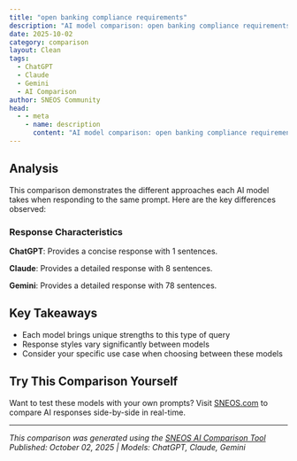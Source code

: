 ```yaml
---
title: "open banking compliance requirements"
description: "AI model comparison: open banking compliance requirements..."
date: 2025-10-02
category: comparison
layout: Clean
tags:
  - ChatGPT
  - Claude
  - Gemini
  - AI Comparison
author: SNEOS Community
head:
  - - meta
    - name: description
      content: "AI model comparison: open banking compliance requirements..."
---
```


<ChatComparison
  title="open banking compliance requirements"
  prompt="open banking compliance requirements"
  :responses='{
    "ChatGPT": "Error calling OpenAI API.",
    "Claude": "# Open Banking Compliance Requirements\n\nOpen banking compliance varies by jurisdiction, but here are the key requirements across major markets:\n\n## Core Regulatory Frameworks\n\n### **Europe (PSD2)**\n- **Strong Customer Authentication (SCA)** - Multi-factor authentication required\n- **Data Protection** - GDPR compliance mandatory\n- **API Standards** - NextGenPSD2 framework implementation\n- **Licensing** - Payment Institution or E-money Institution license required\n- **Consent Management** - Explicit customer consent with clear revocation process\n\n### **United Kingdom (Open Banking Standard)**\n- **CMA9 Compliance** - For major banks (asset threshold \u003E\u00A325bn)\n- **OBIE Standards** - Technical specifications and API standards\n- **FCA Authorization** - Account Information Service Provider (AISP) or Payment Initiation Service Provider (PISP) registration\n- **Operational Guidelines** - Customer experience and liability frameworks\n\n### **United States (Emerging Framework)**\n- **CFPB Section 1033** - Consumer data rights (proposed rule)\n- **FFIEC Guidance** - Third-party risk management\n- **State Regulations** - Varying state-level requirements\n- **Industry Standards** - FDX API standards adoption\n\n## Universal Compliance Areas\n\n### **1. Data Security \u0026 Privacy**\n- ISO 27001 certification\n- Encryption of data in transit and at rest\n- Regular security audits and penetration testing\n- Data minimization principles\n- Privacy by design implementation\n\n### **2. Technical Standards**\n- RESTful API implementation\n- OAuth 2.0 authentication\n- TLS 1.2\u002B encryption\n- Rate limiting and throttling\n- API versioning and backward compatibility\n\n### **3. Operational Requirements**\n- **Service Level Agreements (SLAs)**\n  - 99.5% uptime typically required\n  - Response time standards (usually \u003C1 second)\n  - Incident response procedures\n\n- **Customer Support**\n  - Complaint handling procedures\n  - Customer communication protocols\n  - Service disruption notifications\n\n### **4. Risk Management**\n- Third-party risk assessments\n- Operational resilience planning\n- Business continuity procedures\n- Fraud monitoring and prevention\n- Anti-money laundering (AML) compliance\n\n## Implementation Checklist\n\n### **Pre-Launch Requirements**\n- [ ] Obtain necessary regulatory licenses/registrations\n- [ ] Complete security certifications\n- [ ] Implement required API standards\n- [ ] Establish consent management system\n- [ ] Create customer communication materials\n- [ ] Develop incident response procedures\n\n### **Ongoing Compliance**\n- [ ] Regular security assessments\n- [ ] API performance monitoring\n- [ ] Regulatory reporting requirements\n- [ ] Customer complaint tracking\n- [ ] Staff training and awareness programs\n- [ ] Regular policy updates\n\n## Key Compliance Considerations\n\n### **Consent Management**\n- Granular consent options\n- Clear consent language\n- Easy revocation process\n- Consent renewal procedures\n- Audit trail maintenance\n\n### **Liability Framework**\n- Unauthorized transaction liability\n- Data breach responsibilities\n- Service availability guarantees\n- Customer redress mechanisms\n\n### **Data Governance**\n- Data retention policies\n- Purpose limitation adherence\n- Data sharing agreements\n- Cross-border transfer compliance\n- Right to data portability\n\n## Penalties for Non-Compliance\n\n- **Financial penalties** up to 4% of annual turnover (GDPR)\n- **License revocation** by regulatory authorities\n- **Operational restrictions** or service limitations\n- **Reputational damage** and customer loss\n- **Legal liability** for data breaches or fraud\n\nWould you like me to elaborate on any specific jurisdiction\u0027s requirements or particular compliance area?",
    "Gemini": "Open banking compliance requirements are complex and vary depending on the specific jurisdiction. However, they generally revolve around these core principles and areas:\n\n**I. Foundational Principles:**\n\n*   **Data Security:** Protecting customer data is paramount.  Open banking implementations must have robust security measures to prevent unauthorized access, breaches, and misuse of information.\n*   **Consumer Consent:**  Explicit and informed consent from the customer is crucial before any data sharing takes place.  This consent needs to be specific about what data is shared, with whom, for what purpose, and for how long.  Customers must also have the right to withdraw their consent easily.\n*   **Transparency:**  Customers must understand exactly what data is being shared, with whom, and how it is being used.  Clear and understandable communication is essential.\n*   **Fairness:** Open banking should not lead to unfair or discriminatory practices.  Algorithms and data analysis should be designed to avoid biases.\n*   **Liability:**  Clear responsibility and accountability are needed in case of errors or unauthorized access.  The regulations must define who is liable for different types of incidents.\n*   **Interoperability:** Systems and APIs should be designed to work seamlessly with each other, allowing for a smooth and efficient data exchange.\n*   **Resilience:** Systems must be resilient and able to withstand technical failures or cyberattacks.  Redundancy and failover mechanisms are necessary.\n\n**II. Key Regulatory Areas (General Overview - *Specifics vary significantly by jurisdiction*):**\n\n*   **Authorization and Licensing:**\n    *   **Payment Initiation Service Providers (PISPs):**  Entities that initiate payments on behalf of the customer (e.g., facilitating transfers between accounts).\n    *   **Account Information Service Providers (AISPs):** Entities that retrieve account information from banks to provide aggregated views of finances or other services.\n    *   Open banking regulations typically require PISPs and AISPs to be licensed or authorized by a relevant regulatory authority (e.g., FCA in the UK, APRA in Australia, EU member state authorities under PSD2).  This involves demonstrating financial stability, operational capabilities, security measures, and compliance procedures.\n*   **Technical Standards and API Specifications:**\n    *   Many jurisdictions mandate the use of specific technical standards and API specifications for data sharing. These standards ensure interoperability and security. Examples include:\n        *   **Financial-grade API (FAPI):** Focuses on security for high-value transactions and data.\n        *   **OpenID Connect (OIDC):**  An authentication layer built on top of OAuth 2.0.\n        *   **OAuth 2.0:**  An authorization framework that allows secure delegated access.\n    *   Regulations often specify the types of data that can be accessed through APIs, the format of the data, and the frequency of updates.\n*   **Data Protection and Privacy:**\n    *   Open banking must comply with all relevant data protection and privacy laws. This includes regulations like:\n        *   **GDPR (General Data Protection Regulation) - European Union:**  Covers data processing, consent requirements, data subject rights (access, rectification, erasure, portability), and data breach notification.\n        *   **CCPA (California Consumer Privacy Act) - California:** Grants consumers control over their personal information, including the right to know, the right to delete, and the right to opt-out of the sale of their personal information.  Similar laws are emerging in other US states.\n        *   **Equivalent data protection laws in other countries.**\n    *   Data minimization is crucial: only collect and process data that is strictly necessary for the agreed-upon purpose.\n    *   Data retention policies must be in place to ensure that data is not stored for longer than necessary.\n    *   Data anonymization and pseudonymization techniques should be used where appropriate to protect customer privacy.\n*   **Security Requirements:**\n    *   **Strong Customer Authentication (SCA):** Many regulations (e.g., PSD2) mandate the use of SCA for payment initiation and accessing sensitive account information.  SCA typically involves using two or more independent authentication factors (something the user knows, something the user has, something the user is).\n    *   **Encryption:** Data must be encrypted both in transit and at rest.\n    *   **Access Controls:**  Robust access controls must be implemented to prevent unauthorized access to data.\n    *   **Vulnerability Management:**  Regular security assessments and penetration testing are required to identify and address vulnerabilities.\n    *   **Incident Response:**  A well-defined incident response plan must be in place to handle security breaches and data leaks.\n*   **Consumer Rights and Redress:**\n    *   Customers have the right to access, rectify, and erase their data.\n    *   Customers must have the right to withdraw their consent for data sharing at any time.\n    *   Clear mechanisms must be in place for customers to lodge complaints and seek redress in case of errors or unauthorized access.\n    *   Liability frameworks must be clearly defined to determine who is responsible for losses or damages resulting from open banking transactions.\n*   **Operational Resilience:**\n    *   Open banking systems must be resilient and able to withstand disruptions.\n    *   Business continuity plans must be in place to ensure that services can be restored quickly in case of outages.\n    *   Regular testing and monitoring are required to ensure the ongoing availability and reliability of the systems.\n*   **Regulatory Reporting:**\n    *   PISPs and AISPs are typically required to report regularly to the relevant regulatory authority on their activities, including transaction volumes, security incidents, and customer complaints.\n    *   Reporting requirements vary depending on the jurisdiction.\n\n**III. Examples of Jurisdictional Regulations:**\n\n*   **PSD2 (Payment Services Directive 2) - European Union:**  A key driver of open banking in Europe.  Requires banks to provide APIs that allow authorized third parties to access customer account information and initiate payments.\n*   **UK Open Banking Implementation Entity (OBIE):**  Responsible for developing and maintaining the open banking standard in the UK, based on PSD2 requirements.\n*   **Consumer Data Right (CDR) - Australia:**  A broader data-sharing framework that extends beyond banking to other sectors, such as energy and telecommunications.\n*   **Hong Kong Monetary Authority (HKMA) Open API Framework:** Promotes the adoption of open APIs in the banking sector in Hong Kong.\n*   **Singapore\u0027s Open Banking Initiatives:**  MAS (Monetary Authority of Singapore) has been promoting open banking through various initiatives and guidelines.\n*   **United States:**  The US has a more fragmented regulatory landscape for open banking, with no single overarching law.  However, the Consumer Financial Protection Bureau (CFPB) is actively working on regulations related to consumer financial data rights.\n\n**IV.  Key Considerations for Compliance:**\n\n*   **Jurisdictional Scope:** Determine which jurisdictions you are operating in and comply with the relevant regulations in each jurisdiction.  Regulations vary considerably.\n*   **Type of Service:**  Identify whether you are providing PISP, AISP, or other related services, as this will determine the specific requirements you need to meet.\n*   **Data Governance:**  Implement a comprehensive data governance framework to ensure that data is handled responsibly and in compliance with all applicable regulations.\n*   **Security Posture:**  Maintain a strong security posture, including robust security controls, regular security assessments, and a well-defined incident response plan.\n*   **Compliance Monitoring:**  Continuously monitor your systems and processes to ensure ongoing compliance with open banking regulations.\n*   **Legal Counsel:** Engage legal counsel with expertise in open banking regulations to ensure that you are meeting all of your legal obligations.\n\n**In summary, navigating open banking compliance requires a thorough understanding of the relevant regulations in each jurisdiction, a strong commitment to data security and privacy, and a robust data governance framework. It\u0027s a dynamic landscape, so continuous monitoring and adaptation are crucial.** It is highly recommended to consult with legal and compliance experts specializing in open banking to ensure adherence to the latest requirements.\n"
  }'
  published-date="08:03"
/>

## Analysis

This comparison demonstrates the different approaches each AI model takes when responding to the same prompt. Here are the key differences observed:

### Response Characteristics

**ChatGPT**: Provides a concise response with 1 sentences. 

**Claude**: Provides a detailed response with 8 sentences. 

**Gemini**: Provides a detailed response with 78 sentences. 

## Key Takeaways

- Each model brings unique strengths to this type of query
- Response styles vary significantly between models
- Consider your specific use case when choosing between these models

## Try This Comparison Yourself

Want to test these models with your own prompts? Visit [SNEOS.com](https://sneos.com) to compare AI responses side-by-side in real-time.

---

*This comparison was generated using the [SNEOS AI Comparison Tool](https://sneos.com)*
*Published: October 02, 2025 | Models: ChatGPT, Claude, Gemini*
